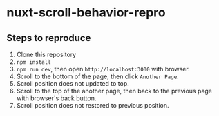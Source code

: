 # nuxt-scroll-behavior-repro

## Steps to reproduce

1. Clone this repository
2. `npm install`
3. `npm run dev`, then open `http://localhost:3000` with browser.
4. Scroll to the bottom of the page, then click `Another Page`.
5. Scroll position does not updated to top.
6. Scroll to the top of the another page, then back to the previous page with browser's back button.
7. Scroll position does not restored to previous position.